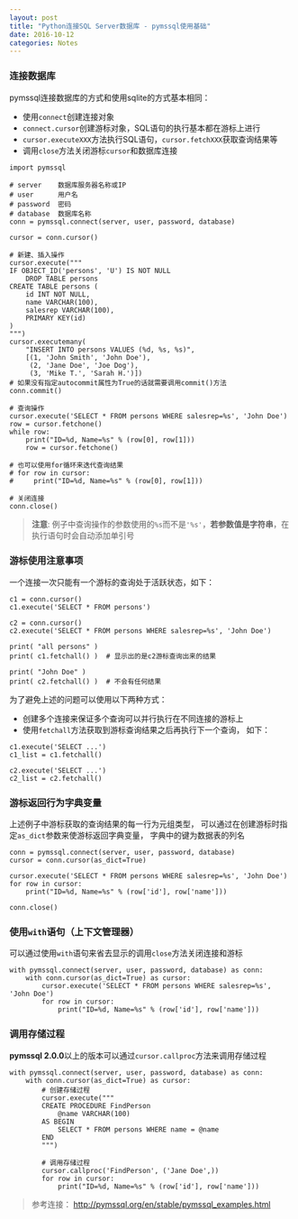 ```yaml
---
layout: post
title: "Python连接SQL Server数据库 - pymssql使用基础"
date: 2016-10-12
categories: Notes
---
```


### 连接数据库

pymssql连接数据库的方式和使用sqlite的方式基本相同：

 - 使用`connect`创建连接对象
 - `connect.cursor`创建游标对象，SQL语句的执行基本都在游标上进行
 - `cursor.executeXXX`方法执行SQL语句，`cursor.fetchXXX`获取查询结果等
 - 调用`close`方法关闭游标`cursor`和数据库连接

```
import pymssql

# server    数据库服务器名称或IP
# user      用户名
# password  密码
# database  数据库名称
conn = pymssql.connect(server, user, password, database)

cursor = conn.cursor()

# 新建、插入操作
cursor.execute("""
IF OBJECT_ID('persons', 'U') IS NOT NULL
    DROP TABLE persons
CREATE TABLE persons (
    id INT NOT NULL,
    name VARCHAR(100),
    salesrep VARCHAR(100),
    PRIMARY KEY(id)
)
""")
cursor.executemany(
    "INSERT INTO persons VALUES (%d, %s, %s)",
    [(1, 'John Smith', 'John Doe'),
     (2, 'Jane Doe', 'Joe Dog'),
     (3, 'Mike T.', 'Sarah H.')])
# 如果没有指定autocommit属性为True的话就需要调用commit()方法
conn.commit()

# 查询操作
cursor.execute('SELECT * FROM persons WHERE salesrep=%s', 'John Doe')
row = cursor.fetchone()
while row:
    print("ID=%d, Name=%s" % (row[0], row[1]))
    row = cursor.fetchone()

# 也可以使用for循环来迭代查询结果
# for row in cursor:
#     print("ID=%d, Name=%s" % (row[0], row[1]))

# 关闭连接
conn.close()
```

> **注意**: 例子中查询操作的参数使用的`%s`而不是`'%s'`，**若参数值是字符串**，在执行语句时会自动添加单引号

### 游标使用注意事项

一个连接一次只能有一个游标的查询处于活跃状态，如下：

```
c1 = conn.cursor()
c1.execute('SELECT * FROM persons')

c2 = conn.cursor()
c2.execute('SELECT * FROM persons WHERE salesrep=%s', 'John Doe')

print( "all persons" )
print( c1.fetchall() )  # 显示出的是c2游标查询出来的结果

print( "John Doe" )
print( c2.fetchall() )  # 不会有任何结果
```

为了避免上述的问题可以使用以下两种方式：

 - 创建多个连接来保证多个查询可以并行执行在不同连接的游标上
 - 使用`fetchall`方法获取到游标查询结果之后再执行下一个查询， 如下：

```
c1.execute('SELECT ...')
c1_list = c1.fetchall()

c2.execute('SELECT ...')
c2_list = c2.fetchall()
```

### 游标返回行为字典变量

上述例子中游标获取的查询结果的每一行为元组类型，
可以通过在创建游标时指定`as_dict`参数来使游标返回字典变量，
字典中的键为数据表的列名

```
conn = pymssql.connect(server, user, password, database)
cursor = conn.cursor(as_dict=True)

cursor.execute('SELECT * FROM persons WHERE salesrep=%s', 'John Doe')
for row in cursor:
    print("ID=%d, Name=%s" % (row['id'], row['name']))

conn.close()
```

### 使用`with`语句（上下文管理器）

可以通过使用`with`语句来省去显示的调用`close`方法关闭连接和游标

```
with pymssql.connect(server, user, password, database) as conn:
    with conn.cursor(as_dict=True) as cursor:
        cursor.execute('SELECT * FROM persons WHERE salesrep=%s', 'John Doe')
        for row in cursor:
            print("ID=%d, Name=%s" % (row['id'], row['name']))
```

### 调用存储过程

**pymssql 2.0.0**以上的版本可以通过`cursor.callproc`方法来调用存储过程

```
with pymssql.connect(server, user, password, database) as conn:
    with conn.cursor(as_dict=True) as cursor:
        # 创建存储过程
        cursor.execute("""
        CREATE PROCEDURE FindPerson
            @name VARCHAR(100)
        AS BEGIN
            SELECT * FROM persons WHERE name = @name
        END
        """)

        # 调用存储过程
        cursor.callproc('FindPerson', ('Jane Doe',))
        for row in cursor:
            print("ID=%d, Name=%s" % (row['id'], row['name']))
```

> 参考连接： <http://pymssql.org/en/stable/pymssql_examples.html>
